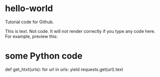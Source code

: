 # hello-world
Tutorial code for Github.

This is text. Not code. It will not render correctly if you type any code here. For example, preview this:

# some Python code
def get_htxt(urls):
    for url in urls:
        yield requests.get(url).text
